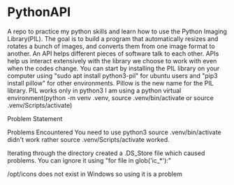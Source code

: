 # PythonAPI
A repo to practice my python skills and learn how to use the Python Imaging Library(PIL).  The goal is to build a program that automatically resizes and rotates a bunch of images, and converts them from one image format to another.
An API helps different pieces of software talk to each other. APIs help us interact extensively with the library we choose to work with even when the codes change.
You can start by installing the PIL library on your computer using "sudo apt install python3-pil" for ubuntu users and "pip3 install pillow" for other environments. Pillow is the new name for the PIL library. PIL works only in python3
I am using a python virtual environment(python -m venv .venv, source .venv/bin/activate or source .venv/Scripts/activate)

Problem Statement 


Problems Encountered
You need to use python3
source .venv/bin/activate didn't work rather source .venv/Scripts/activate worked. 

Iterating through the directory created a .DS_Store file which caused problems. You can ignore it using "for file in glob('ic_*'):"

/opt/icons does not exist in Windows so using it is a problem
